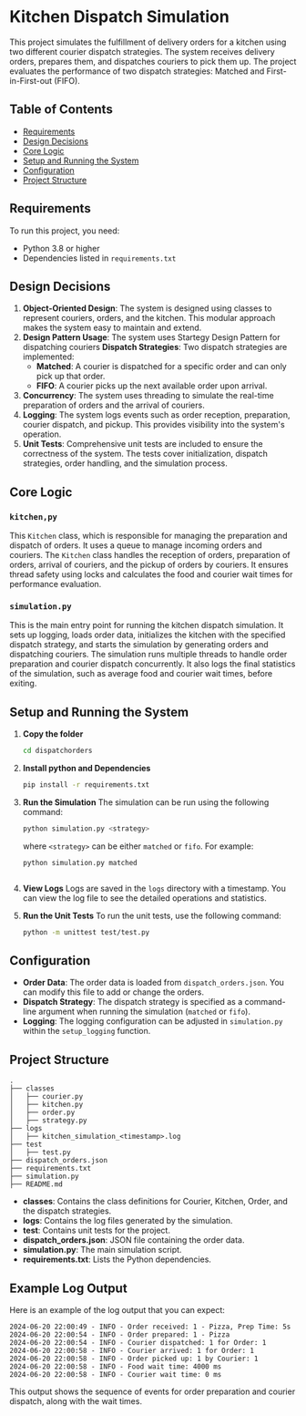 
# Kitchen Dispatch Simulation

This project simulates the fulfillment of delivery orders for a kitchen using two different courier dispatch strategies. The system receives delivery orders, prepares them, and dispatches couriers to pick them up. The project evaluates the performance of two dispatch strategies: Matched and First-in-First-out (FIFO).

## Table of Contents
- [Requirements](#requirements)
- [Design Decisions](#design-decisions)
- [Core Logic](#core-logic)
- [Setup and Running the System](#setup-and-running-the-system)
- [Configuration](#configuration)
- [Project Structure](#project-structure)

## Requirements

To run this project, you need:
- Python 3.8 or higher
- Dependencies listed in `requirements.txt`

## Design Decisions

1. **Object-Oriented Design**: The system is designed using classes to represent couriers, orders, and the kitchen. This modular approach makes the system easy to maintain and extend.
2. **Design Pattern Usage**: The system uses Startegy Design Pattern for dispatching couriers
   **Dispatch Strategies**: Two dispatch strategies are implemented:
   - **Matched**: A courier is dispatched for a specific order and can only pick up that order.
   - **FIFO**: A courier picks up the next available order upon arrival.
3. **Concurrency**: The system uses threading to simulate the real-time preparation of orders and the arrival of couriers.
4. **Logging**: The system logs events such as order reception, preparation, courier dispatch, and pickup. This provides visibility into the system's operation.
5. **Unit Tests**: Comprehensive unit tests are included to ensure the correctness of the system. The tests cover initialization, dispatch strategies, order handling, and the simulation process.

## Core Logic

### `kitchen,py`
This `Kitchen` class, which is responsible for managing the preparation and dispatch of orders. It uses a queue to manage incoming orders and couriers. The `Kitchen` class handles the reception of orders, preparation of orders, arrival of couriers, and the pickup of orders by couriers. It ensures thread safety using locks and calculates the food and courier wait times for performance evaluation.

### `simulation.py`
This is the main entry point for running the kitchen dispatch simulation. It sets up logging, loads order data, initializes the kitchen with the specified dispatch strategy, and starts the simulation by generating orders and dispatching couriers. The simulation runs multiple threads to handle order preparation and courier dispatch concurrently. It also logs the final statistics of the simulation, such as average food and courier wait times, before exiting.

## Setup and Running the System

1. **Copy the folder**
   ```sh
   cd dispatchorders
   ```

2. **Install python and Dependencies**
   ```sh
   pip install -r requirements.txt
   ```

3. **Run the Simulation**
   The simulation can be run using the following command:
   ```sh
   python simulation.py <strategy>
   ```
   where `<strategy>` can be either `matched` or `fifo`. For example:
   ```sh
   python simulation.py matched
   ```
   ```sh
   ```

4. **View Logs**
   Logs are saved in the `logs` directory with a timestamp. You can view the log file to see the detailed operations and statistics.

5. **Run the Unit Tests**
   To run the unit tests, use the following command:
   ```sh
   python -m unittest test/test.py
   ```

## Configuration

- **Order Data**: The order data is loaded from `dispatch_orders.json`. You can modify this file to add or change the orders.
- **Dispatch Strategy**: The dispatch strategy is specified as a command-line argument when running the simulation (`matched` or `fifo`).
- **Logging**: The logging configuration can be adjusted in `simulation.py` within the `setup_logging` function.

## Project Structure

```
.
├── classes
│   ├── courier.py
│   ├── kitchen.py
│   ├── order.py
│   ├── strategy.py
├── logs
│   ├── kitchen_simulation_<timestamp>.log
├── test
│   ├── test.py
├── dispatch_orders.json
├── requirements.txt
├── simulation.py
├── README.md
```

- **classes**: Contains the class definitions for Courier, Kitchen, Order, and the dispatch strategies.
- **logs**: Contains the log files generated by the simulation.
- **test**: Contains unit tests for the project.
- **dispatch_orders.json**: JSON file containing the order data.
- **simulation.py**: The main simulation script.
- **requirements.txt**: Lists the Python dependencies.

## Example Log Output
Here is an example of the log output that you can expect:

```
2024-06-20 22:00:49 - INFO - Order received: 1 - Pizza, Prep Time: 5s
2024-06-20 22:00:54 - INFO - Order prepared: 1 - Pizza
2024-06-20 22:00:54 - INFO - Courier dispatched: 1 for Order: 1
2024-06-20 22:00:58 - INFO - Courier arrived: 1 for Order: 1
2024-06-20 22:00:58 - INFO - Order picked up: 1 by Courier: 1
2024-06-20 22:00:58 - INFO - Food wait time: 4000 ms
2024-06-20 22:00:58 - INFO - Courier wait time: 0 ms
```

This output shows the sequence of events for order preparation and courier dispatch, along with the wait times.
